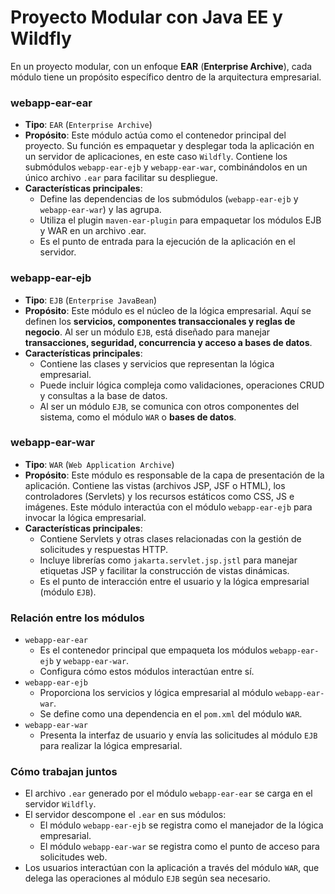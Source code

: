 <h1>Proyecto Modular con Java EE y Wildfly</h1>
<p>En un proyecto modular, con un enfoque <b>EAR</b> (<b>Enterprise Archive</b>), cada módulo tiene un propósito específico dentro de la arquitectura empresarial.</p>

<h3>webapp-ear-ear</h3>

- <b>Tipo</b>: `EAR` (`Enterprise Archive`)
- <b>Propósito</b>:
Este módulo actúa como el contenedor principal del proyecto. Su función es empaquetar y desplegar toda la aplicación en un servidor de aplicaciones, en este caso `Wildfly`. Contiene los submódulos `webapp-ear-ejb` y `webapp-ear-war`, combinándolos en un único archivo `.ear` para facilitar su despliegue.
- <b>Características principales</b>:
  - Define las dependencias de los submódulos (`webapp-ear-ejb` y `webapp-ear-war`) y las agrupa.
  - Utiliza el plugin `maven-ear-plugin` para empaquetar los módulos EJB y WAR en un archivo .ear.
  - Es el punto de entrada para la ejecución de la aplicación en el servidor.

<h3>webapp-ear-ejb</h3>

- <b>Tipo</b>: `EJB` (`Enterprise JavaBean`)
- <b>Propósito</b>:
Este módulo es el núcleo de la lógica empresarial. Aquí se definen los <b>servicios, componentes transaccionales y reglas de negocio</b>. Al ser un módulo `EJB`, está diseñado para manejar <b>transacciones, seguridad, concurrencia y acceso a bases de datos</b>.
- <b>Características principales</b>:
  - Contiene las clases y servicios que representan la lógica empresarial.
  - Puede incluir lógica compleja como validaciones, operaciones CRUD y consultas a la base de datos.
  - Al ser un módulo `EJB`, se comunica con otros componentes del sistema, como el módulo `WAR` o <b>bases de datos</b>.
 
<h3>webapp-ear-war</h3>

- <b>Tipo</b>: `WAR` (`Web Application Archive`)
- <b>Propósito</b>:
Este módulo es responsable de la capa de presentación de la aplicación. Contiene las vistas (archivos JSP, JSF o HTML), los controladores (Servlets) y los recursos estáticos como CSS, JS e imágenes. Este módulo interactúa con el módulo `webapp-ear-ejb` para invocar la lógica empresarial.
- <b>Características principales</b>:
  - Contiene Servlets y otras clases relacionadas con la gestión de solicitudes y respuestas HTTP.
  - Incluye librerías como `jakarta.servlet.jsp.jstl` para manejar etiquetas JSP y facilitar la construcción de vistas dinámicas.
  - Es el punto de interacción entre el usuario y la lógica empresarial (módulo `EJB`).

<h3>Relación entre los módulos</h3>

- `webapp-ear-ear`
  - Es el contenedor principal que empaqueta los módulos `webapp-ear-ejb` y `webapp-ear-war`.
  - Configura cómo estos módulos interactúan entre sí.
- `webapp-ear-ejb`
  - Proporciona los servicios y lógica empresarial al módulo `webapp-ear-war`.
  - Se define como una dependencia en el `pom.xml` del módulo `WAR`.
- `webapp-ear-war`
  - Presenta la interfaz de usuario y envía las solicitudes al módulo `EJB` para realizar la lógica empresarial.
 
<h3>Cómo trabajan juntos</h3>

- El archivo `.ear` generado por el módulo `webapp-ear-ear` se carga en el servidor `Wildfly`.
- El servidor descompone el `.ear` en sus módulos:
  - El módulo `webapp-ear-ejb` se registra como el manejador de la lógica empresarial.
  - El módulo `webapp-ear-war` se registra como el punto de acceso para solicitudes web.
- Los usuarios interactúan con la aplicación a través del módulo `WAR`, que delega las operaciones al módulo `EJB` según sea necesario.

